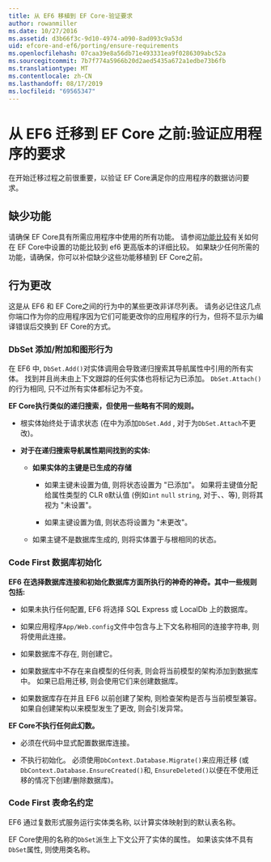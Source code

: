 ```yaml
---
title: 从 EF6 移植到 EF Core-验证要求
author: rowanmiller
ms.date: 10/27/2016
ms.assetid: d3b66f3c-9d10-4974-a090-8ad093c9a53d
uid: efcore-and-ef6/porting/ensure-requirements
ms.openlocfilehash: 07caa39e8a56db71e493331ea9f0286309abc52a
ms.sourcegitcommit: 7b7f774a5966b20d2aed5435a672a1edbe73b6fb
ms.translationtype: MT
ms.contentlocale: zh-CN
ms.lasthandoff: 08/17/2019
ms.locfileid: "69565347"
---
```

# <a name="before-porting-from-ef6-to-ef-core-validate-your-applications-requirements"></a>从 EF6 迁移到 EF Core 之前:验证应用程序的要求

在开始迁移过程之前很重要，以验证 EF Core满足你的应用程序的数据访问要求。

## <a name="missing-features"></a>缺少功能

请确保 EF Core具有所需应用程序中使用的所有功能。 请参阅[功能比较](../features.md)有关如何在 EF Core中设置的功能比较到 ef6 更高版本的详细比较。 如果缺少任何所需的功能，请确保，你可以补偿缺少这些功能移植到 EF Core之前。

## <a name="behavior-changes"></a>行为更改

这是从 EF6 和 EF Core之间的行为中的某些更改非详尽列表。 请务必记住这几点你端口作为你的应用程序因为它们可能更改你的应用程序的行为，但将不显示为编译错误后交换到 EF Core的方式。

### <a name="dbsetaddattach-and-graph-behavior"></a>DbSet 添加/附加和图形行为

在 EF6 中, `DbSet.Add()`对实体调用会导致递归搜索其导航属性中引用的所有实体。 找到并且尚未由上下文跟踪的任何实体也将标记为已添加。 `DbSet.Attach()`的行为相同, 只不过所有实体都标记为不变。

**EF Core执行类似的递归搜索，但使用一些略有不同的规则。**

*  根实体始终处于请求状态 (在中为添加`DbSet.Add` , 对于为`DbSet.Attach`不更改)。

*  **对于在递归搜索导航属性期间找到的实体:**

    *  **如果实体的主键是已生成的存储**

        * 如果主键未设置为值, 则将状态设置为 "已添加"。 如果将主键值分配给属性类型的 CLR `0`默认值 (例如`int` `null` `string`, 对于、、等), 则将其视为 "未设置"。

        * 如果主键设置为值, 则状态将设置为 "未更改"。

    *  如果主键不是数据库生成的, 则将实体置于与根相同的状态。

### <a name="code-first-database-initialization"></a>Code First 数据库初始化

**EF6 在选择数据库连接和初始化数据库方面所执行的神奇的神奇。其中一些规则包括:**

* 如果未执行任何配置, EF6 将选择 SQL Express 或 LocalDb 上的数据库。

* 如果应用程序`App/Web.config`文件中包含与上下文名称相同的连接字符串, 则将使用此连接。

* 如果数据库不存在, 则创建它。

* 如果数据库中不存在来自模型的任何表, 则会将当前模型的架构添加到数据库中。 如果已启用迁移, 则会使用它们来创建数据库。

* 如果数据库存在并且 EF6 以前创建了架构, 则检查架构是否与当前模型兼容。 如果自创建架构以来模型发生了更改, 则会引发异常。

**EF Core不执行任何此幻数。**

* 必须在代码中显式配置数据库连接。

* 不执行初始化。 必须使用`DbContext.Database.Migrate()`来应用迁移 (或`DbContext.Database.EnsureCreated()`和, `EnsureDeleted()`以便在不使用迁移的情况下创建/删除数据库)。

### <a name="code-first-table-naming-convention"></a>Code First 表命名约定

EF6 通过复数形式服务运行实体类名称, 以计算实体映射到的默认表名称。

EF Core使用的名称的`DbSet`派生上下文公开了实体的属性。 如果该实体不具有`DbSet`属性, 则使用类名称。

